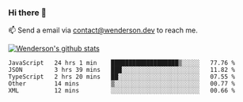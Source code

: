 ### Hi there 👋

<!--
**Wenderson-P/wenderson-p** is a ✨ _special_ ✨ repository because its `README.md` (this file) appears on your GitHub profile.

Here are some ideas to get you started:

- 🔭 I’m currently working on ...
- 🌱 I’m currently learning ...
- 👯 I’m looking to collaborate on ...
- 🤔 I’m looking for help with ...
- 💬 Ask me about ...
- 📫 How to reach me: ...
- 😄 Pronouns: ...
- ⚡ Fun fact: ...
-->

📫  Send a email via contact@wenderson.dev to reach me.

[![Wenderson's github stats](https://github-readme-stats.vercel.app/api?username=wenderson-p&show_icons=true&theme=tokyonight&hide=issues)](https://github.com/wenderson-p/github-readme-stats)

<!--START_SECTION:waka-->
```text
JavaScript   24 hrs 1 min    ███████████████████▒░░░░░   77.76 % 
JSON         3 hrs 39 mins   ███░░░░░░░░░░░░░░░░░░░░░░   11.82 % 
TypeScript   2 hrs 20 mins   ██░░░░░░░░░░░░░░░░░░░░░░░   07.55 % 
Other        14 mins         ▒░░░░░░░░░░░░░░░░░░░░░░░░   00.77 % 
XML          12 mins         ░░░░░░░░░░░░░░░░░░░░░░░░░   00.66 % 
```
<!--END_SECTION:waka-->
